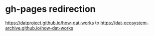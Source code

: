 # gh-pages redirection
https://datproject.github.io/how-dat-works to https://dat-ecosystem-archive.github.io/how-dat-works
